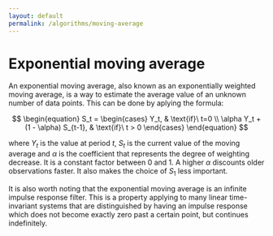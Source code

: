 ```yaml
---
layout: default
permalink: /algorithms/moving-average
---
```


# Exponential moving average
An exponential moving average, also known as an exponentially weighted moving average, is a way to estimate the average value of an unknown number of data points. This can be done by aplying the formula:

$$
\begin{equation}
    S_t =
    \begin{cases}
        Y_t, & \text{if}\ t=0 \\
        \alpha Y_t + (1 - \alpha) S_{t-1}, & \text{if}\ t > 0
    \end{cases}
\end{equation}
$$

where $Y_t$ is the value at period $t$, $S_t$ is the current value of the moving average and $\alpha$ is the coefficient that represents the degree of weighting decrease. It is a constant factor between 0 and 1. A higher $\alpha$ discounts older observations faster. It also makes the choice of $S_1$ less important.

It is also worth noting that the exponential moving average is an infinite impulse response filter. This is a property applying to many linear time-invariant systems that are distinguished by having an impulse response which does not become exactly zero past a certain point, but continues indefinitely.


